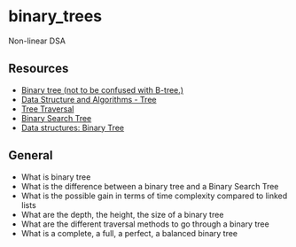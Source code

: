 # binary_trees
Non-linear DSA

## Resources
- [Binary tree (not to be confused with B-tree.)](https://alx-intranet.hbtn.io/rltoken/1F2x42-8vUbOmU4L1C1KMg)
- [Data Structure and Algorithms - Tree](https://alx-intranet.hbtn.io/rltoken/QmcTMCkQyrgMjrqoWxYdhw)
- [Tree Traversal](https://alx-intranet.hbtn.io/rltoken/nMxoYQdZR_guroan8JeqBQ)
- [Binary Search Tree](https://alx-intranet.hbtn.io/rltoken/qO5dBlMnYJzbaWG3xVpcnQ)
- [Data structures: Binary Tree](https://alx-intranet.hbtn.io/rltoken/BeyJ2gjlE7_djwRiDyeHig)

## General
* What is binary tree
* What is the difference between a binary tree and a Binary Search Tree
* What is the possible gain in terms of time complexity compared to linked lists
* What are the depth, the height, the size of a binary tree
* What are the different traversal methods to go through a binary tree
* What is a complete, a full, a perfect, a balanced binary tree
